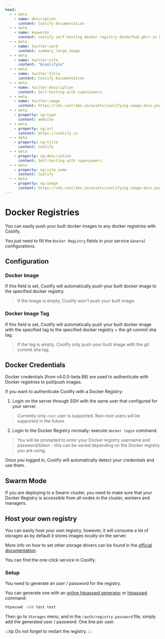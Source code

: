 ```yaml
---
head:
  - - meta
    - name: description
      content: Coolify Documentation
  - - meta
    - name: keywords
      content: coolify self-hosting docker registry dockerhub ghcr.io kubernetes vercel netlify heroku render digitalocean aws gcp azure
  - - meta
    - name: twitter:card
      content: summary_large_image
  - - meta
    - name: twitter:site
      content: "@coolifyio"
  - - meta
    - name: twitter:title
      content: Coolify Documentation
  - - meta
    - name: twitter:description
      content: Self-hosting with superpowers.
  - - meta
    - name: twitter:image
      content: https://cdn.coollabs.io/assets/coolify/og-image-docs.png
  - - meta
    - property: og:type
      content: website
  - - meta
    - property: og:url
      content: https://coolify.io
  - - meta
    - property: og:title
      content: Coolify
  - - meta
    - property: og:description
      content: Self-hosting with superpowers.
  - - meta
    - property: og:site_name
      content: Coolify
  - - meta
    - property: og:image
      content: https://cdn.coollabs.io/assets/coolify/og-image-docs.png
---
```


# Docker Registries

You can easily push your built docker images to any docker registries with Coolify.

You just need to fill the `Docker Registry` fields in your service `General` configurations.

## Configuration
### Docker Image
If this field is set, Coolify will automatically push your built docker image to the specified docker registry.
> If the image is empty, Coolify won't push your built image.

### Docker Image Tag
If this field is set, Coolify will automatically push your built docker image with the specified tag to the specified docker registry + the git commit sha tag.

> If the tag is empty, Coolify only push your built image with the git commit sha tag.

## Docker Credentials

Docker credentials (from v4.0.0-beta.88) are used to authenticate with Docker registries to pull/push images.

If you want to authenticate Coolify with a Docker Registry:

1. Login on the server through SSH with the same user that configured for your server.

> Currently only `root` user is supported. Non-root users will be supported in the future.

2. Login to the Docker Registry normally: execute `docker login` command.

> You will be prompted to enter your Docker registry username and password/token - this can be varied depending on the Docker registry you are using.

Once you logged in, Coolify will automatically detect your credentials and use them.

## Swarm Mode
If you are deploying to a Swarm cluster, you need to make sure that your Docker Registry is accessible from all nodes in the cluster, workers and managers.

## Host your own registry
You can easily host your own registry, however, it will consume a lot of storages as by default it stores images locally on the server. 

More info on how to set other storage drivers can be found in the [official documentation](https://distribution.github.io/distribution/storage-drivers/).
 
You can find the one-click service in Coolify.

### Setup

You need to generate an user / password for the registry. 

You can generate one with an [online htpasswd generator](https://www.web2generators.com/apache-tools/htpasswd-generator) or [htpasswd](https://httpd.apache.org/docs/current/programs/htpasswd.html) command:

```bash
htpasswd -nbB test test
```

Then go to `Storages` menu, and in the `/auth/registry.password` file, simply add the generated user / password. One line per user.

:::tip
Do not forget to restart the registry.
:::

